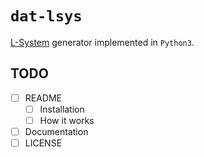 # `dat-lsys`

[L-System](https://jsantell.com/l-systems/) generator implemented in `Python3`.


## TODO
- [ ] README
    - [ ] Installation
    - [ ] How it works
- [ ] Documentation
- [ ] LICENSE
